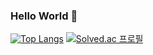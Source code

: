 ### Hello World 🤩

[![Top Langs](https://github-readme-stats.vercel.app/api/top-langs/?username=kms123123&layout=compact)](https://github.com/anuraghazra/github-readme-stats) [![Solved.ac
프로필](http://mazassumnida.wtf/api/generate_badge?boj=1k2ms)](https://solved.ac/1k2ms)
